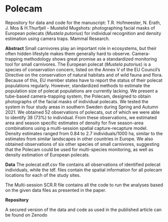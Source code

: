# Polecam
Repository for data and code for the manuscript: T.R. Hofmeester, N. Erath, J. Mos & H.Thurfjell - Mustelid Mugshots: photographing facial masks of European polecats (<i>Mustela putorius</i>) for individual recognition and density estimation using camera traps. Mammal Research.

<b>Abstract</b>
Small carnivores play an important role in ecosystems, but their often hidden lifestyle makes them generally hard to observe. Camera-trapping methodology shows great promise as a standardized monitoring tool for small carnivores. The European polecat (<i>Mustela putorius</i>) is a species of conservation concern, listed on the Annex V of the EU Council’s Directive on the conservation of natural habitats and of wild fauna and flora. Because of this, EU member states have to report the status of their polecat populations regularly. However, standardized methods to estimate the population size of polecat populations are currently lacking. We present a tube-based camera-trapping system, the Polecam, designed to obtain photographs of the facial masks of individual polecats. We tested the system in four study areas in southern Sweden during Spring and Autumn 2021. We obtained 52 observations of polecats, out of which we were able to identify 38 (73%) to individual. From these observations, we estimated area and season specific estimates of density for five season-area combinations using a multi-session spatial capture-recapture model. Density estimates ranged from 0.84 to 2.7 individuals/1000 ha, similar to the estimates from similar landscapes in other countries in Europe. We also obtained observations of six other species of small carnivores, suggesting that the Polecam could be used for multi-species monitoring, as well as density estimation of European polecats.

<b>Data</b>
The polecat.edf.csv file contains all observations of identified polecat individuals, while the tdf. files contain the spatial information for all polecam locations for each of the study sites. 

The Multi-session SCR.R file contains all the code to run the analyses based on the given data files as presented in the paper.

<b>Repository</b>

A secured version of the data and code as used in the published article can be found on Zenodo
